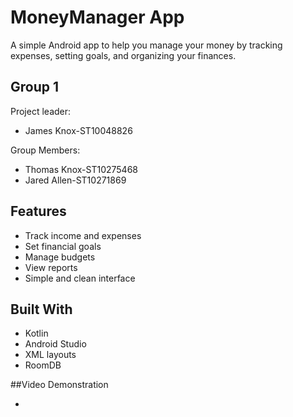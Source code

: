 # MoneyManager App

A simple Android app to help you manage your money by tracking expenses, setting goals, and organizing your finances.

## Group 1

Project leader: 
- James Knox-ST10048826

Group Members:
- Thomas Knox-ST10275468
- Jared Allen-ST10271869

## Features

- Track income and expenses
- Set financial goals
- Manage budgets
- View reports
- Simple and clean interface

## Built With

- Kotlin
- Android Studio
- XML layouts
- RoomDB

##Video Demonstration

-

